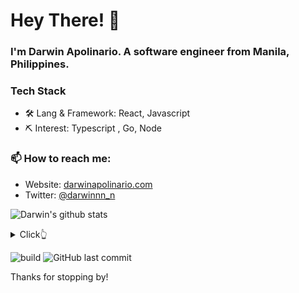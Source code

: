 ﻿# Hey There! 👋

### I'm Darwin Apolinario. A software engineer from Manila, Philippines.


### Tech Stack

- 🛠 Lang & Framework: React, Javascript
- ⛏ Interest: Typescript , Go, Node

### 📫 How to reach me:

- Website: [darwinapolinario.com](https://darwinapolinario.com/)
- Twitter: [@darwinnn_n](https://twitter.com/darwinnn_n)




![Darwin's github stats](https://github-readme-stats.vercel.app/api?username=darwin808&show_icons=true&theme=dracula&hide=stars,issues)

<details>
  <summary>Click👆</summary>
  <pre>
  🤷‍♂️♂
  </pre>
</details>

![build](https://github.com/mopig/mopig/workflows/build/badge.svg)
![GitHub last commit](https://img.shields.io/github/last-commit/darwin808/darwin808)

 

Thanks for stopping by!
